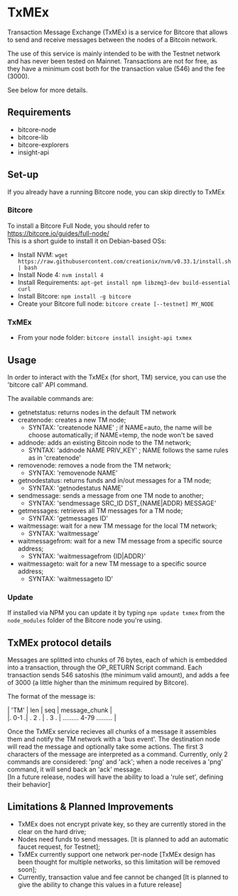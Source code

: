 # TxMEx
Transaction Message Exchange (TxMEx) is a service for Bitcore that allows to send and receive messages between the nodes of a Bitcoin network. 

The use of this service is mainly intended to be with the Testnet network and has never been tested on Mainnet.
Transactions are not for free, as they have a minimum cost both for the transaction value (546) and the fee (3000).

See below for more details.

## Requirements
- bitcore-node
- bitcore-lib
- bitcore-explorers
- insight-api

## Set-up
If you already have a running Bitcore node, you can skip directly to TxMEx
### Bitcore
To install a Bitcore Full Node, you should refer to https://bitcore.io/guides/full-node/  
This is a short guide to install it on Debian-based OSs:
 * Install NVM: `wget https://raw.githubusercontent.com/creationix/nvm/v0.33.1/install.sh | bash`
 * Install Node 4: `nvm install 4`
 * Install Requirements: `apt-get install npm libzmq3-dev build-essential curl`
 * Install Bitcore: `npm install -g bitcore`
 * Create your Bitcore full node: `bitcore create [--testnet] MY_NODE`
### TxMEx
 * From your node folder: `bitcore install insight-api txmex`

## Usage
In order to interact with the TxMEx (for short, TM) service, you can use the 'bitcore call' API command.

The available commands are:
- getnetstatus: returns nodes in the default TM network
- createnode: creates a new TM node;
  - SYNTAX: 'createnode NAME' ; if NAME=auto, the name will be choose automatically; if NAME=temp, the node won't be saved
- addnode: adds an existing Bitcoin node to the TM network; 
  - SYNTAX: 'addnode NAME PRIV_KEY' ; NAME follows the same rules as in 'createnode'
- removenode: removes a node from the TM network; 
  - SYNTAX: 'removenode NAME'
- getnodestatus: returns funds and in/out messages for a TM node; 
  - SYNTAX: 'getnodestatus NAME'
- sendmessage: sends a message from one TM node to another; 
  - SYNTAX: 'sendmessage SRC_ID DST_{NAME|ADDR} MESSAGE'
- getmessages: retrieves all TM messages for a TM node; 
  - SYNTAX: 'getmessages ID'
- waitmessage: wait for a new TM message for the local TM network; 
  - SYNTAX: 'waitmessage'
- waitmessagefrom: wait for a new TM message from a specific source address; 
  - SYNTAX: 'waitmessagefrom {ID|ADDR}'
- waitmessageto: wait for a new TM message to a specific source address; 
  - SYNTAX: 'waitmessageto ID'
  
### Update
If installed via NPM you can update it by typing `npm update txmex` from the `node_modules` folder of the Bitcore node you're using.

## TxMEx protocol details
Messages are splitted into chunks of 76 bytes, each of which is embedded into a transaction, through the OP_RETURN Script command.
Each transaction sends 546 satoshis (the minimum valid amount), and adds a fee of 3000 (a little higher than the minimum required by Bitcore).

The format of the message is:

| 'TM' | len | seq | message_chunk  |  
|. 0-1 .| . 2 . | . 3 . | ......... 4-79 ......... |

Once the TxMEx service recieves all chunks of a message it assembles them and notify the TM network with a 'bus event'.
The destination node will read the message and optionally take some actions.
The first 3 characters of the message are interpreted as a command.
Currently, only 2 commands are considered: 'png' and 'ack'; when a node receives a 'png' command, it will send back an 'ack' message.  
[In a future release, nodes will have the ability to load a 'rule set', defining their behavior]

## Limitations & Planned Improvements
- TxMEx does not encrypt private key, so they are currently stored in the clear on the hard drive;
- Nodes need funds to send messages. [It is planned to add an automatic faucet request, for Testnet];
- TxMEx currently support one network per-node [TxMEx design has been thought for multiple networks, so this limitation will be removed soon];
- Currently, transaction value and fee cannot be changed [It is planned to give the ability to change this values in a future release]
